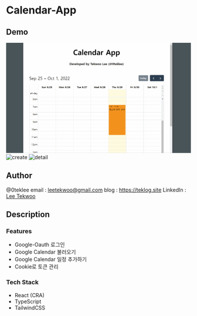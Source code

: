 # Calendar-App

## Demo

<img src="public/aseet/main.gif" alt="main">
<img src="public/aseet/create.gif" alt="create">
<img src="public/asset/detial.gif" alt="detail">

## Author

@0teklee
email : leetekwoo@gmail.com
blog : https://teklog.site
LinkedIn : [Lee Tekwoo](https://www.linkedin.com/in/tekwoo-lee-a67913171)

## Description

### Features

- Google-Oauth 로그인
- Google Calendar 불러오기
- Google Calendar 일정 추가하기
- Cookie로 토큰 관리

### Tech Stack

- React (CRA)
- TypeScript
- TailwindCSS
